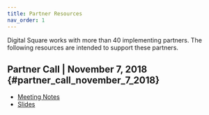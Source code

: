 ```yaml
---
title: Partner Resources
nav_order: 1
---
```


Digital Square works with more than 40 implementing partners. The
following resources are intended to support these partners.

## Partner Call \| November 7, 2018 {#partner_call_november_7_2018}

- [Meeting
  Notes](https://wiki.digitalsquare.io/images/1/13/DIGITAL_SQUARE_Partner_Meeting_Nov2018.pdf/)
- [Slides](https://wiki.digitalsquare.io/images/5/54/DigitalSquare_Partners.pdf/)
